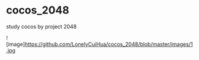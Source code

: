 # cocos_2048
study cocos by project 2048


![image]https://github.com/LonelyCuiHua/cocos_2048/blob/master/images/1.jpg
